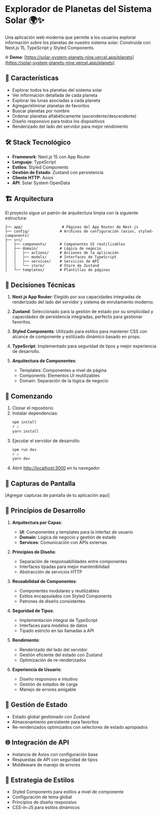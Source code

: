 # Explorador de Planetas del Sistema Solar 🌍✨

Una aplicación web moderna que permite a los usuarios explorar información sobre los planetas de nuestro sistema solar. Construida con Next.js 15, TypeScript y Styled Components.

🌐 **Demo**: [https://solar-system-planets-nine.vercel.app/planets](https://solar-system-planets-nine.vercel.app/planets)

## 🚀 Características

- Explorar todos los planetas del sistema solar
- Ver información detallada de cada planeta
- Explorar las lunas asociadas a cada planeta
- Agregar/eliminar planetas de favoritos
- Buscar planetas por nombre
- Ordenar planetas alfabéticamente (ascendente/descendente)
- Diseño responsivo para todos los dispositivos
- Renderizado del lado del servidor para mejor rendimiento

## 🛠 Stack Tecnológico

- **Framework**: Next.js 15 con App Router
- **Lenguaje**: TypeScript
- **Estilos**: Styled Components
- **Gestión de Estado**: Zustand con persistencia
- **Cliente HTTP**: Axios
- **API**: Solar System OpenData

## 🏗 Arquitectura

El proyecto sigue un patrón de arquitectura limpia con la siguiente estructura:

```
├── app/                  # Páginas del App Router de Next.js
├── config/              # Archivos de configuración (axios, styled-components)
├── src/
│   ├── components/      # Componentes UI reutilizables
│   ├── domain/          # Lógica de negocio
│   │   ├── actions/     # Acciones de la aplicación
│   │   ├── models/      # Interfaces de TypeScript
│   │   ├── services/    # Servicios de API
│   │   └── store/       # Store de Zustand
│   └── templates/       # Plantillas de páginas
```

## 🔧 Decisiones Técnicas

1. **Next.js App Router**: Elegido por sus capacidades integradas de renderizado del lado del servidor y sistema de enrutamiento moderno.

2. **Zustand**: Seleccionado para la gestión de estado por su simplicidad y capacidades de persistencia integradas, perfecto para gestionar favoritos.

3. **Styled Components**: Utilizado para estilos para mantener CSS con alcance de componente y estilizado dinámico basado en props.

4. **TypeScript**: Implementado para seguridad de tipos y mejor experiencia de desarrollo.

5. **Arquitectura de Componentes**:
   - Templates: Componentes a nivel de página
   - Components: Elementos UI reutilizables
   - Domain: Separación de la lógica de negocio

## 🚀 Comenzando

1. Clonar el repositorio
2. Instalar dependencias:
   ```bash
   npm install
   # o
   yarn install
   ```
3. Ejecutar el servidor de desarrollo:
   ```bash
   npm run dev
   # o
   yarn dev
   ```
4. Abrir [http://localhost:3000](http://localhost:3000) en tu navegador

## 📱 Capturas de Pantalla

[Agregar capturas de pantalla de tu aplicación aquí]

## 🧪 Principios de Desarrollo

1. **Arquitectura por Capas**: 
   - **UI**: Componentes y templates para la interfaz de usuario
   - **Domain**: Lógica de negocio y gestión de estado
   - **Services**: Comunicación con APIs externas

2. **Principios de Diseño**:
   - Separación de responsabilidades entre componentes
   - Interfaces tipadas para mejor mantenibilidad
   - Abstracción de servicios HTTP

3. **Reusabilidad de Componentes**: 
   - Componentes modulares y reutilizables
   - Estilos encapsulados con Styled Components
   - Patrones de diseño consistentes

4. **Seguridad de Tipos**: 
   - Implementación integral de TypeScript
   - Interfaces para modelos de datos
   - Tipado estricto en las llamadas a API

5. **Rendimiento**: 
   - Renderizado del lado del servidor
   - Gestión eficiente del estado con Zustand
   - Optimización de re-renderizados

6. **Experiencia de Usuario**: 
   - Diseño responsivo e intuitivo
   - Gestión de estados de carga
   - Manejo de errores amigable

## 🔄 Gestión de Estado

- Estado global gestionado con Zustand
- Almacenamiento persistente para favoritos
- Re-renderizados optimizados con selectores de estado apropiados

## 🌐 Integración de API

- Instancia de Axios con configuración base
- Respuestas de API con seguridad de tipos
- Middleware de manejo de errores

## 🎨 Estrategia de Estilos

- Styled Components para estilos a nivel de componente
- Configuración de tema global
- Principios de diseño responsivo
- CSS-in-JS para estilos dinámicos
